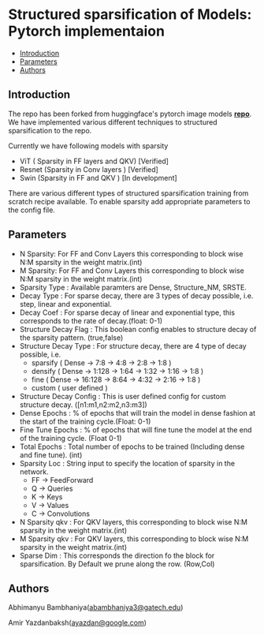 # Structured sparsification of Models: Pytorch implementaion
- [Introduction](#introduction)
- [Parameters](#parameters)
- [Authors](#authors)

## Introduction

The repo has been forked from huggingface's pytorch image models [**repo**](https://github.com/rwightman/pytorch-image-models). 
We have implemented various different techniques to structured sparsification to the repo.

Currently we have following models with sparsity
- ViT ( Sparsity in FF layers and QKV) [Verified]
- Resnet (Sparsity in Conv layers ) [Verified]
- Swin (Sparsity in FF and QKV ) [In development]

There are various different types of structured sparsification training from scratch recipe available.
To enable sparsity add appropriate parameters to the config file.

## Parameters
* N Sparsity: For FF and Conv Layers this corresponding to block wise N:M sparsity in the weight matrix.(int)
* M Sparsity: For FF and Conv Layers this corresponding to block wise N:M sparsity in the weight matrix.(int)
* Sparsity Type : Available paramters are Dense, Structure_NM, SRSTE.
* Decay Type : For sparse decay, there are 3 types of decay possible, i.e. step, linear and exponential.
* Decay Coef : For sparse decay of linear and exponential type, this corresponds to the rate of decay.(float: 0-1)
* Structure Decay Flag : This boolean config enables to structure decay of the sparsity pattern. (true,false)
* Structure Decay Type : For structure decay, there are 4 type of decay possible, i.e. 
    * sparsify (  Dense -> 7:8    -> 4:8  -> 2:8  -> 1:8 )
    * densify ( Dense -> 1:128  -> 1:64 -> 1:32 -> 1:16 -> 1:8 )
    * fine (  Dense -> 16:128 -> 8:64 -> 4:32 -> 2:16 -> 1:8 )
    * custom ( user defined )
* Structure Decay Config : This is user defined config for custom structure decay. ([n1:m1,n2:m2,n3:m3])
* Dense Epochs : % of epochs that will train the model in dense fashion at the start of the training cycle.(Float: 0-1)
* Fine Tune Epochs : % of epochs that will fine tune the model at the end of the training cycle. (Float 0-1)
* Total Epochs : Total number of epochs to be trained (Including dense and fine tune).  (int)
* Sparsity Loc : String input to specify the location of sparsity in the network. 
    * FF -> FeedForward
    * Q -> Queries
    * K -> Keys
    * V -> Values
    * C -> Convolutions
* N Sparsity qkv : For QKV layers, this corresponding to block wise N:M sparsity in the weight matrix.(int)
* M Sparsity qkv : For QKV layers, this corresponding to block wise N:M sparsity in the weight matrix.(int)
* Sparse Dim : This corresponds the direction fo the block for sparsification. By Default we prune along the row. (Row,Col)



## Authors
Abhimanyu Bambhaniya(abambhaniya3@gatech.edu)

Amir Yazdanbaksh(ayazdan@google.com)



